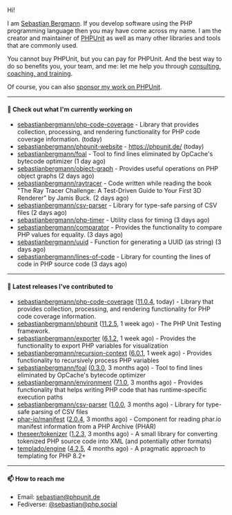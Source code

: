 Hi!

I am [Sebastian Bergmann](https://sebastian-bergmann.de/index.html?ref=github).
If you develop software using the PHP programming language then you may have come across my name.
I am the creator and maintainer of [PHPUnit](https://phpunit.de/index.html?ref=github) as well as many other libraries and tools that are commonly used.

You cannot buy PHPUnit, but you can pay for PHPUnit.
And the best way to do so benefits you, your team, and me: let me help you through [consulting, coaching, and training](https://thephp.cc/welcome?ref=github).

Of course, you can also [sponsor my work on PHPUnit](https://phpunit.de/sponsors.html?ref=github).

---

#### 👷 Check out what I'm currently working on

- [sebastianbergmann/php-code-coverage](https://github.com/sebastianbergmann/php-code-coverage) - Library that provides collection, processing, and rendering functionality for PHP code coverage information. (today)
- [sebastianbergmann/phpunit-website](https://github.com/sebastianbergmann/phpunit-website) - https://phpunit.de/ (today)
- [sebastianbergmann/foal](https://github.com/sebastianbergmann/foal) - Tool to find lines eliminated by OpCache&#39;s bytecode optimizer (1 day ago)
- [sebastianbergmann/object-graph](https://github.com/sebastianbergmann/object-graph) - Provides useful operations on PHP object graphs (2 days ago)
- [sebastianbergmann/raytracer](https://github.com/sebastianbergmann/raytracer) - Code written while reading the book &#34;The Ray Tracer Challenge: A Test-Driven Guide to Your First 3D Renderer&#34; by Jamis Buck. (2 days ago)
- [sebastianbergmann/csv-parser](https://github.com/sebastianbergmann/csv-parser) - Library for type-safe parsing of CSV files (2 days ago)
- [sebastianbergmann/php-timer](https://github.com/sebastianbergmann/php-timer) - Utility class for timing (3 days ago)
- [sebastianbergmann/comparator](https://github.com/sebastianbergmann/comparator) - Provides the functionality to compare PHP values for equality. (3 days ago)
- [sebastianbergmann/uuid](https://github.com/sebastianbergmann/uuid) - Function for generating a UUID (as string) (3 days ago)
- [sebastianbergmann/lines-of-code](https://github.com/sebastianbergmann/lines-of-code) - Library for counting the lines of code in PHP source code (3 days ago)

---

#### 🔭 Latest releases I've contributed to

- [sebastianbergmann/php-code-coverage](https://github.com/sebastianbergmann/php-code-coverage) ([11.0.4](https://github.com/sebastianbergmann/php-code-coverage/releases/tag/11.0.4), today) - Library that provides collection, processing, and rendering functionality for PHP code coverage information.
- [sebastianbergmann/phpunit](https://github.com/sebastianbergmann/phpunit) ([11.2.5](https://github.com/sebastianbergmann/phpunit/releases/tag/11.2.5), 1 week ago) - The PHP Unit Testing framework.
- [sebastianbergmann/exporter](https://github.com/sebastianbergmann/exporter) ([6.1.2](https://github.com/sebastianbergmann/exporter/releases/tag/6.1.2), 1 week ago) - Provides the functionality to export PHP variables for visualization
- [sebastianbergmann/recursion-context](https://github.com/sebastianbergmann/recursion-context) ([6.0.1](https://github.com/sebastianbergmann/recursion-context/releases/tag/6.0.1), 1 week ago) - Provides functionality to recursively process PHP variables
- [sebastianbergmann/foal](https://github.com/sebastianbergmann/foal) ([0.3.0](https://github.com/sebastianbergmann/foal/releases/tag/0.3.0), 3 months ago) - Tool to find lines eliminated by OpCache&#39;s bytecode optimizer
- [sebastianbergmann/environment](https://github.com/sebastianbergmann/environment) ([7.1.0](https://github.com/sebastianbergmann/environment/releases/tag/7.1.0), 3 months ago) - Provides functionality that helps writing PHP code that has runtime-specific execution paths
- [sebastianbergmann/csv-parser](https://github.com/sebastianbergmann/csv-parser) ([1.0.0](https://github.com/sebastianbergmann/csv-parser/releases/tag/1.0.0), 3 months ago) - Library for type-safe parsing of CSV files
- [phar-io/manifest](https://github.com/phar-io/manifest) ([2.0.4](https://github.com/phar-io/manifest/releases/tag/2.0.4), 3 months ago) - Component for reading phar.io manifest information from a PHP Archive (PHAR)
- [theseer/tokenizer](https://github.com/theseer/tokenizer) ([1.2.3](https://github.com/theseer/tokenizer/releases/tag/1.2.3), 3 months ago) - A small library for converting tokenized PHP source code into XML (and potentially other formats)
- [templado/engine](https://github.com/templado/engine) ([4.2.5](https://github.com/templado/engine/releases/tag/4.2.5), 4 months ago) - A pragmatic approach to templating for PHP 8.2&#43;

---

#### 📫 How to reach me

- Email: [sebastian@phpunit.de](mailto://sebastian@phpunit.de)
- Fediverse: [@sebastian@php.social](https://phpc.social/@sebastian)
